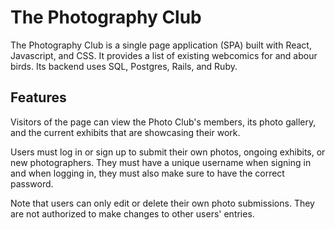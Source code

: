 # The Photography Club
The Photography Club is a single page application (SPA) built with React, Javascript, and CSS. It provides a list of existing webcomics for and abour birds. Its backend uses SQL, Postgres, Rails, and Ruby.

## Features
Visitors of the page can view the Photo Club's members, its photo gallery, and the current exhibits that are showcasing their work.



Users must log in or sign up to submit their own photos, ongoing exhibits, or new photographers. They must have a unique username when signing in and when logging in, they must also make sure to have the correct password.



Note that users can only edit or delete their own photo submissions. They are not authorized to make changes to other users' entries.
